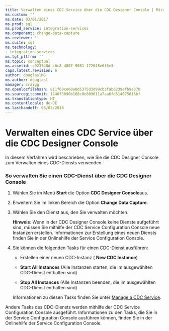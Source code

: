 ```yaml
---
title: Verwalten eines CDC Service über die CDC Designer Console | Microsoft-Dokumentation
ms.custom: ''
ms.date: 03/01/2017
ms.prod: sql
ms.prod_service: integration-services
ms.component: change-data-capture
ms.reviewer: ''
ms.suite: sql
ms.technology:
- integration-services
ms.tgt_pltfrm: ''
ms.topic: conceptual
ms.assetid: c923348d-c6c8-4807-9081-172048e6f5e3
caps.latest.revision: 6
author: douglaslMS
ms.author: douglasl
manager: craigg
ms.openlocfilehash: 811f60ce60e8d5375d3d99cb3fab6239efb9e370
ms.sourcegitcommit: 1740f3090b168c0e809611a7aa6fd514075616bf
ms.translationtype: HT
ms.contentlocale: de-DE
ms.lasthandoff: 05/03/2018
---
```

# <a name="how-to-manage-a-cdc-service-from-the-cdc-designer-console"></a>Verwalten eines CDC Service über die CDC Designer Console
  In diesem Verfahren wird beschrieben, wie Sie die CDC Designer Console zum Verwalten eines CDC-Diensts verwenden.  
  
### <a name="to-manage-a-cdc-service-from-the-cdc-designer-console"></a>So verwalten Sie einen CDC-Dienst über die CDC Designer Console  
  
1.  Wählen Sie im Menü **Start** die Option **CDC Designer Console**aus.  
  
2.  Erweitern Sie im linken Bereich die Option **Change Data Capture**.  
  
3.  Wählen Sie den Dienst aus, den Sie verwalten möchten.  
  
     **Hinweis**: Wenn in der CDC Designer Console keine Dienste aufgeführt sind, müssen Sie mithilfe der CDC Service Configuration Console neue Instanzen erstellen. Informationen zur Erstellung eines neuen Diensts finden Sie in der Onlinehilfe der Service Configuration Console.  
  
4.  Sie können die folgenden Tasks für einen CDC-Dienst ausführen:  
  
    -   Erstellen einer neuen CDC-Instanz ( **New CDC Instance**)  
  
    -   **Start All Instances** (Alle Instanzen starten, die im ausgewählten CDC-Dienst enthalten sind)  
  
    -   **Stop All Instances** (Alle Instanzen beenden, die im ausgewählten CDC-Dienst enthalten sind)  
  
     Informationen zu diesen Tasks finden Sie unter [Manage a CDC Service](../../integration-services/change-data-capture/manage-a-cdc-service.md).  
  
 Andere Tasks des CDC-Diensts werden mithilfe der CDC Service Configuration Console ausgeführt. Informationen zu den Tasks, die Sie in der Service Configuration Console ausführen können, finden Sie in der Onlinehilfe der Service Configuration Console.  
  
  
